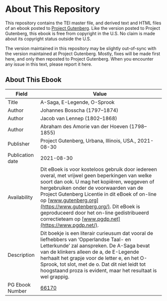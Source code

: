 # About This Repository

This repository contains the TEI master file, and derived text and HTML files of an ebook posted to [Project Gutenberg](https://www.gutenberg.org/). Like the version posted to Project Gutenberg, this ebook is free from copyright in the U.S. No claim is made about its copyright status outside the U.S.

The version maintained in this repository may be slightly out-of-sync with the version maintained at Project Gutenberg. Mostly, fixes will be made first here, and only then reposted to Project Gutenberg. When you encounter any issue in this text, please report it here.

## About This Ebook

| Field | Value |
| ----- | ----- |
| Title | A-Saga, E-Legende, O-Sprook |
| Author | Johannes Bosscha (1797–1874) |
| Author | Jacob van Lennep (1802–1868) |
| Author | Abraham des Amorie van der Hoeven (1798–1855) |
| Publisher | Project Gutenberg, Urbana, Illinois, USA., 2021-08-30 |
| Publication date | 2021-08-30 |
| Availability | Dit eBoek is voor kosteloos gebruik door iedereen overal, met vrijwel geen beperkingen van welke soort dan ook. U mag het kopiëren, weggeven of hergebruiken onder de voorwaarden van de Project Gutenberg Licentie in dit eBoek of on-line op [www.gutenberg.org](https://www.gutenberg.org/). Dit eBoek is geproduceerd door het on-line gedistribueerd correctieteam op [www.pgdp.net](https://www.pgdp.net/). |
| Description | Dit boekje is een literair curieusum dat vooral de liefhebbers van ‘Opperlandse Taal- en Letterkunde’ zal aanspreken. De A-Saga bevat van de klinkers alleen de a, de E-Legende herhaalt het grapje voor de letter e, en het O-Sprook, tot slot, met de o. Dat dit niet leidt tot hoogstaand proza is evident, maar het resultaat is wel grappig. |
| PG Ebook Number | [66170](https://www.gutenberg.org/ebooks/66170) |
